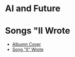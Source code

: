# AI and Future

# Songs "II Wrote
- [Albumn Cover](https://github.com/nicklawman/nicklawman.github.io/blob/main/songsiiwrote.pdf)
- [Song "II" Wrote](s2w/index.html)

